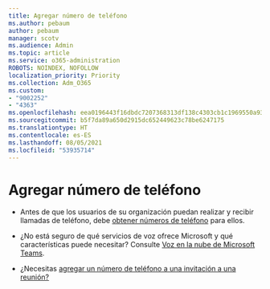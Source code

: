 ```yaml
---
title: Agregar número de teléfono
ms.author: pebaum
author: pebaum
manager: scotv
ms.audience: Admin
ms.topic: article
ms.service: o365-administration
ROBOTS: NOINDEX, NOFOLLOW
localization_priority: Priority
ms.collection: Adm_O365
ms.custom:
- "9002252"
- "4363"
ms.openlocfilehash: eea0196443f16dbdc7207368313df138c4303cb1c1969550a9302a35cc6ed2df
ms.sourcegitcommit: b5f7da89a650d2915dc652449623c78be6247175
ms.translationtype: HT
ms.contentlocale: es-ES
ms.lasthandoff: 08/05/2021
ms.locfileid: "53935714"
---
```

# <a name="add-phone-number"></a>Agregar número de teléfono

- Antes de que los usuarios de su organización puedan realizar y recibir llamadas de teléfono, debe [obtener números de teléfono](https://docs.microsoft.com/MicrosoftTeams/manage-phone-numbers-for-your-organization/) para ellos.

- ¿No está seguro de qué servicios de voz ofrece Microsoft y qué características puede necesitar? Consulte [Voz en la nube de Microsoft Teams](https://docs.microsoft.com/MicrosoftTeams/cloud-voice-landing-page).

- ¿Necesitas [agregar un número de teléfono a una invitación a una reunión?](https://docs.microsoft.com/MicrosoftTeams/set-the-phone-numbers-included-on-invites-in-teams)
